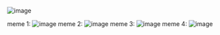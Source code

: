 ![image](https://github.com/user-attachments/assets/cd3bdb36-6533-47ea-848f-77b43f53893f)


meme 1:
![image](https://github.com/user-attachments/assets/26927dcb-51e1-4d02-a2d3-6ff7e672669e)
meme 2:
![image](https://github.com/user-attachments/assets/86f26738-4f2c-41d0-8729-0a9d3a438f24)
meme 3:
![image](https://github.com/user-attachments/assets/fab3bc0f-e8bc-4189-95b1-5b587797fc53)
meme 4:
![image](https://github.com/user-attachments/assets/39b9fdc7-f04b-4cf0-88b0-c9dff3bf1c49)
